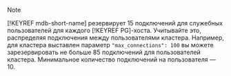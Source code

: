 > [!NOTE]
>
> [!KEYREF mdb-short-name] резервирует 15 подключений для служебных пользователей для каждого [!KEYREF PG]-хоста. Учитывайте это, распределяя подключения между пользователями кластера. Например, для кластера выставлен параметр `"max_connections": 100` вы можете зарезервировать не больше 85 подключений для пользователей кластера. Минимальное количество подключений на пользователя — 10.